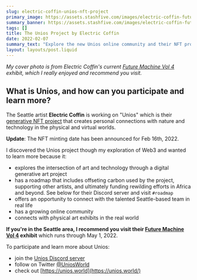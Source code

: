 ```yaml
---
slug: electric-coffin-unios-nft-project
primary_image: https://assets.stashfive.com/images/electric-coffin-future-machine-vol-4-exhibit-seattle/full.jpeg
summary_banner: https://assets.stashfive.com/images/electric-coffin-future-machine-vol-4-exhibit-seattle/slice.jpeg
tags: []
title: The Unios Project by Electric Coffin
date: 2022-02-07
summary_text: "Explore the new Unios online community and their NFT project, which explores the intersection of art and technology. Minting is soon on Feb 16th."
layout: layouts/post.liquid
---
```


<em>My cover photo is from Electric Coffin's current [Future Machine Vol 4](/blog/electric-coffin-future-machine-vol-4-exhibit-seattle/) exhibit, which I really enjoyed and recommend you visit.</em>

## What is Unios, and how can you participate and learn more?

The Seattle artist **Electric Coffin** is working on "Unios" which is their [generative NFT project](https://medium.com/@UniosWorld/unios-a-generative-nft-project-that-creates-personal-connections-with-nature-and-technology-in-the-656baa8b1a85) that creates personal connections with nature and technology in the physical and virtual worlds.

**Update**: The NFT minting date has been announced for Feb 16th, 2022.

I discovered the Unios project though my exploration of Web3 and wanted to learn more because it:

- explores the intersection of art and technology through a digital generative art project
- has a roadmap that includes offseting carbon used by the project, supporting other artists, and ultimately funding rewilding efforts in Africa and beyond. See below for their Discord server and visit `#roadmap`
- offers an opportunity to connect with the talented Seattle-based team in real life
- has a growing online community
- connects with physical art exhibits in the real world

**If you're in the Seattle area, I recommend you visit their [Future Machine Vol 4](/blog/electric-coffin-future-machine-vol-4-exhibit-seattle/) exhibit** which runs through May 1, 2022.

To participate and learn more about Unios:

- join the [Unios Discord server](https://discord.gg/pCsCTJQ6Yf)
- follow on Twitter [@UniosWorld](https://twitter.com/UniosWorld)
- check out [https://unios.world](https://unios.world/)
